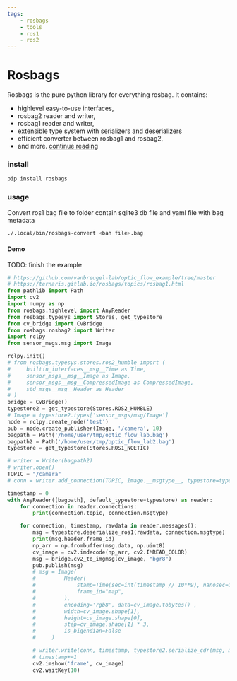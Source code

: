 ```yaml
---
tags:
    - rosbags
    - tools
    - ros1
    - ros2
---
```


# Rosbags

Rosbags is the pure python library for everything rosbag. It contains:

- highlevel easy-to-use interfaces,
- rosbag2 reader and writer,
- rosbag1 reader and writer,
- extensible type system with serializers and deserializers
- efficient converter between rosbag1 and rosbag2,
- and more.
[continue reading](https://gitlab.com/ternaris/rosbags)


### install
```bash
pip install rosbags

```

### usage
Convert ros1 bag file to folder contain sqlite3 db file and yaml file with bag metadata
 
```bash title="convert ros1 to ros2 bag"
./.local/bin/rosbags-convert <bah file>.bag
```


#### Demo
TODO: finish the example

```python
# https://github.com/vanbreugel-lab/optic_flow_example/tree/master
# https://ternaris.gitlab.io/rosbags/topics/rosbag1.html
from pathlib import Path
import cv2
import numpy as np
from rosbags.highlevel import AnyReader
from rosbags.typesys import Stores, get_typestore
from cv_bridge import CvBridge
from rosbags.rosbag2 import Writer
import rclpy
from sensor_msgs.msg import Image

rclpy.init()
# from rosbags.typesys.stores.ros2_humble import (
#     builtin_interfaces__msg__Time as Time,
#     sensor_msgs__msg__Image as Image,
#     sensor_msgs__msg__CompressedImage as CompressedImage,
#     std_msgs__msg__Header as Header
# )
bridge = CvBridge()
typestore2 = get_typestore(Stores.ROS2_HUMBLE)
# Image = typestore2.types['sensor_msgs/msg/Image']
node = rclpy.create_node('test')
pub = node.create_publisher(Image, '/camera', 10)
bagpath = Path('/home/user/tmp/optic_flow_lab.bag')
bagpath2 = Path('/home/user/tmp/optic_flow_lab2.bag')
typestore = get_typestore(Stores.ROS1_NOETIC)

# writer = Writer(bagpath2)
# writer.open()
TOPIC = "/camera"
# conn = writer.add_connection(TOPIC, Image.__msgtype__, typestore=typestore2)

timestamp = 0
with AnyReader([bagpath], default_typestore=typestore) as reader:
    for connection in reader.connections:
        print(connection.topic, connection.msgtype)

    for connection, timestamp, rawdata in reader.messages():
        msg = typestore.deserialize_ros1(rawdata, connection.msgtype)
        print(msg.header.frame_id)
        np_arr = np.frombuffer(msg.data, np.uint8)
        cv_image = cv2.imdecode(np_arr, cv2.IMREAD_COLOR)
        msg = bridge.cv2_to_imgmsg(cv_image, "bgr8")
        pub.publish(msg)
        # msg = Image(
        #         Header(
        #             stamp=Time(sec=int(timestamp // 10**9), nanosec=int(timestamp % 10**9)),
        #             frame_id="map",
        #         ),
        #         encoding='rgb8', data=cv_image.tobytes() ,
        #         width=cv_image.shape[1],
        #         height=cv_image.shape[0],
        #         step=cv_image.shape[1] * 3,
        #         is_bigendian=False
        #     )

        # writer.write(conn, timestamp, typestore2.serialize_cdr(msg, msg.__msgtype__))
        # timestamp+=1
        cv2.imshow('frame', cv_image)
        cv2.waitKey(10)
```